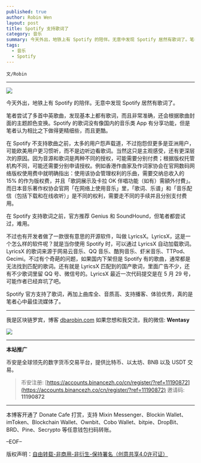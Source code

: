 ```yaml
---
published: true
author: Robin Wen
layout: post
title: Spotify 支持歌词了
category: 音乐
summary: 今天外出，地铁上有 Spotify 的陪伴。无意中发现 Spotify 居然有歌词了。笔者尝试了多首中英歌曲，发现基本上都有歌词，而且非常准确，还会根据歌曲封面的主题颜色变换。Spotify 的歌词没有像国内的音乐类 App 有分享功能，但是笔者认为相比之下做得更精细些，而且更酷。Spotify 官方支持了歌词，再加上曲库全、音质高、支持播客、体验优秀，真的是笔者心中最佳流媒体了。
tags:
  - 音乐
  - Spotify
---
```


`文/Robin`

***

![](https://cdn.dbarobin.com/q0oj1pa.png)

今天外出，地铁上有 Spotify 的陪伴。无意中发现 Spotify 居然有歌词了。

笔者尝试了多首中英歌曲，发现基本上都有歌词，而且非常准确，还会根据歌曲封面的主题颜色变换。Spotify 的歌词没有像国内的音乐类 App 有分享功能，但是笔者认为相比之下做得更精细些，而且更酷。

在 Spotify 不支持歌曲之前，太多的用户怨声载道，不过抱怨但更多是亚洲用户，可能欧美用户更习惯听，而不是边听边看歌词。当然这只是主观感受，还有更深层次的原因。因为音源和歌词是两种不同的授权，可能需要分别付费；根据版权托管机构不同，可能还需要分别申请授权。例如香港作曲家及作词家协会在官网数码网络版权使用费中就明确指出：使用该协会管理权利的乐曲，需要交纳总收入的 15% 的作为版权费，并且「歌詞展示及卡拉 OK 伴唱功能（如有）需額外付費」。而日本音乐著作权协会官网「在网络上使用音乐」里，「歌词、乐谱」和「音乐配信（包括下载和在线收听）」是不同的权利，需要走不同的手续并且分别支付费用。

在 Spotify 支持歌词之前，官方推荐 Genius 和 SoundHound，但笔者都尝试过，难用。

不过也有开发者做了一款很有意思的开源软件，叫做 LyricsX。LyricsX，这是一个怎么样的软件呢？就是当你使用 Spotify 时，可以通过 LyricsX 自动加载歌词。LyricsX 的歌词来源于网易云音乐、QQ 音乐、酷狗音乐、虾米音乐、TTPod、Gecimi。不过有个奇葩的问题，如果国内下架但是 Spotify 有的歌曲，通常都是无法找到匹配的歌词。还有就是 LyricsX 匹配到的国产歌词，里面广告不少，还有不少歌词里留 QQ 号、微信号的。LyricsX 最近一次代码提交是在 5 月 29 号，可能作者已经弃坑了吧。

Spotify 官方支持了歌词，再加上曲库全、音质高、支持播客、体验优秀，真的是笔者心中最佳流媒体了。

***

我是区块链罗宾，博客 [dbarobin.com](https://dbarobin.com/)
如果您想和我交流，我的微信: **Wentasy**

![](https://cdn.dbarobin.com/v4yywe2.png)

***

**本站推广**

币安是全球领先的数字货币交易平台，提供比特币、以太坊、BNB 以及 USDT 交易。

> 币安注册: [https://accounts.binancezh.co/cn/register/?ref=11190872](https://accounts.binancezh.co/cn/register/?ref=11190872)
> 邀请码: **11190872**

***

本博客开通了 Donate Cafe 打赏，支持 Mixin Messenger、Blockin Wallet、imToken、Blockchain Wallet、Ownbit、Cobo Wallet、bitpie、DropBit、BRD、Pine、Secrypto 等任意钱包扫码转账。

<center>
    <div class="--donate-button"
         data-button-id="f8b9df0d-af9a-460d-8258-d3f435445075"
    ></div>
</center>

–EOF–

版权声明：[自由转载-非商用-非衍生-保持署名（创意共享4.0许可证）](http://creativecommons.org/licenses/by-nc-nd/4.0/deed.zh)